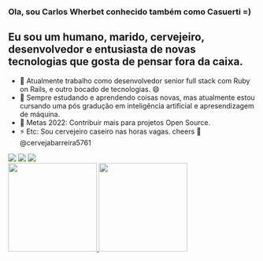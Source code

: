 ### Ola, sou Carlos Wherbet conhecido também como Casuerti =)

## Eu sou um humano, marido, cervejeiro, desenvolvedor e entusiasta de novas tecnologias que gosta de pensar fora da caixa.

- 🔭 Atualmente trabalho como desenvolvedor senior full stack com Ruby on Rails, e outro bocado de tecnologias. 😄
- 🌱 Sempre estudando e aprendendo coisas novas, mas atualmente estou cursando uma pós gradução em inteligência artificial e apresendizagem de máquina.
- 🥅 Metas 2022: Contribuir mais para projetos Open Source.
- ⚡ Etc: Sou cervejeiro caseiro nas horas vagas. cheers :beers:	@cervejabarreira5761
<div>
   <a href="https://instagram.com/carloswherbet" target="_blank"><img src="https://img.shields.io/badge/-Instagram-%23E4405F?style=for-the-badge&logo=instagram&logoColor=white" target="_blank"></a>
   <a href="https://www.linkedin.com/in/carlos-wherbet-castro-sabino-0510b231" target="_blank"><img src="https://img.shields.io/badge/-LinkedIn-%230077B5?style=for-the-badge&logo=linkedin&logoColor=white" target="_blank"></a> 
 <a href="https://instagram.com/cervejabarreira5761" target="_blank"><img src="https://img.shields.io/badge/-cervejabarreira5761-%23E4405F?style=for-the-badge&logo=instagram&logoColor=white" target="_blank"></a>
 
</div>


 <div>
  <a href="https://github.com/rafaballerini">
  <img height="180em" src="https://github-readme-stats.vercel.app/api?username=carloswherbet&show_icons=true&theme=&include_all_commits=true&count_private=true"/>
  <img height="180em" src="https://github-readme-stats.vercel.app/api/top-langs/?username=carloswherbet&layout=compact&langs_count=7&theme="/>
</div>
 
<!--
**carloswherbet/carloswherbet** is a ✨ _special_ ✨ repository because its `README.md` (this file) appears on your GitHub profile.

Here are some ideas to get you started:

- 🔭 I’m currently working on ...
- 🌱 I’m currently learning ...
- 👯 I’m looking to collaborate on ...
- 🤔 I’m looking for help with ...
- 💬 Ask me about ...
- 📫 How to reach me: ...
- 😄 Pronouns: ...
- ⚡ Fun fact: ...
-->
